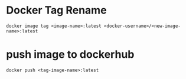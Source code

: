# Docker Tag Rename
```
docker image tag <image-name>:latest <docker-username>/<new-image-name>:latest
```
# push image to dockerhub 
```
docker push <tag-image-name>:latest
```
